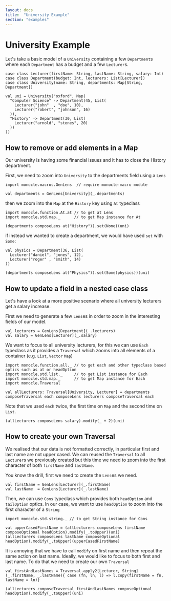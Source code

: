 ```yaml
---
layout: docs
title:  "University Example"
section: "examples"
---
```

# University Example

Let's take a basic model of a `University` containing a few `Department`s where each `Department` has a budget 
and a few `Lecturer`s.

```tut:silent
case class Lecturer(firstName: String, lastName: String, salary: Int)
case class Department(budget: Int, lecturers: List[Lecturer])
case class University(name: String, departments: Map[String, Department])

val uni = University("oxford", Map(
  "Computer Science" -> Department(45, List(
    Lecturer("john"  , "doe", 10),
    Lecturer("robert", "johnson", 16)
  )),
  "History" -> Department(30, List(
    Lecturer("arnold", "stones", 20)
  )) 
))
```

## How to remove or add elements in a Map

Our university is having some financial issues and it has to close the History department. 

First, we need to zoom into `University` to the departments field using a `Lens`

```tut:silent
import monocle.macros.GenLens  // require monocle-macro module

val departments = GenLens[University](_.departments)
```

then we zoom into the `Map` at the `History` key using `At` typeclass


```tut:silent
import monocle.function.At.at // to get at Lens
import monocle.std.map._      // to get Map instance for At
```

```tut
(departments composeLens at("History")).set(None)(uni)
```

if instead we wanted to create a department, we would have used `set` with `Some`:
 
```tut:silent
val physics = Department(36, List(
  Lecturer("daniel", "jones", 12),
  Lecturer("roger" , "smith", 14)
))
```

```tut
(departments composeLens at("Physics")).set(Some(physics))(uni)
```

## How to update a field in a nested case class

Let's have a look at a more positive scenario where all university lecturers get a salary increase.

First we need to generate a few `Lens`es in order to zoom in the interesting fields of our model.

```tut:silent
val lecturers = GenLens[Department](_.lecturers)
val salary = GenLens[Lecturer](_.salary)
```

We want to focus to all university lecturers, for this we can use `Each` typeclass as it provides a `Traversal`
which zooms into all elements of a container (e.g. `List`, `Vector` `Map`)

```tut:silent
import monocle.function.all._ // to get each and other typeclass based optics such as at or headOption
import monocle.std.list._     // to get List instance for Each
import monocle.std.map._      // to get Map instance for Each
import monocle.Traversal

val allLecturers: Traversal[University, Lecturer] = departments composeTraversal each composeLens lecturers composeTraversal each
```

Note that we used `each` twice, the first time on `Map` and the second time on `List`.

```tut
(allLecturers composeLens salary).modify(_ + 2)(uni)
```

## How to create your own Traversal

We realised that our data is not formatted correctly, in particular first and last name are not upper cased.
We can reused the `Traversal` to all `Lecturer`s we previously created but this time we need to zoom into the first 
character of both `firstName` and `lastName`.

You know the drill, first we need to create the `Lens`es we need.

```tut:silent
val firstName = GenLens[Lecturer](_.firstName)
val lastName  = GenLens[Lecturer](_.lastName)
```

Then, we can use `Cons` typeclass which provides both `headOption` and `tailOption` optics. In our case, we want
to use `headOption` to zoom into the first character of a `String`

```tut:silent
import monocle.std.string._ // to get String instance for Cons
```

```tut
val upperCasedFirstName = (allLecturers composeLens firstName composeOptional headOption).modify(_.toUpper)(uni)
(allLecturers composeLens lastName composeOptional headOption).modify(_.toUpper)(upperCasedFirstName)
```

It is annoying that we have to call `modify` on first name and then repeat the same action on last name. Ideally, we 
would like to focus to both first and last name. To do that we need to create our own `Traversal`


```tut:silent
val firstAndLastNames = Traversal.apply2[Lecturer, String](_.firstName, _.lastName){ case (fn, ln, l) => l.copy(firstName = fn, lastName = ln)}
```

```tut
(allLecturers composeTraversal firstAndLastNames composeOptional headOption).modify(_.toUpper)(uni)
```